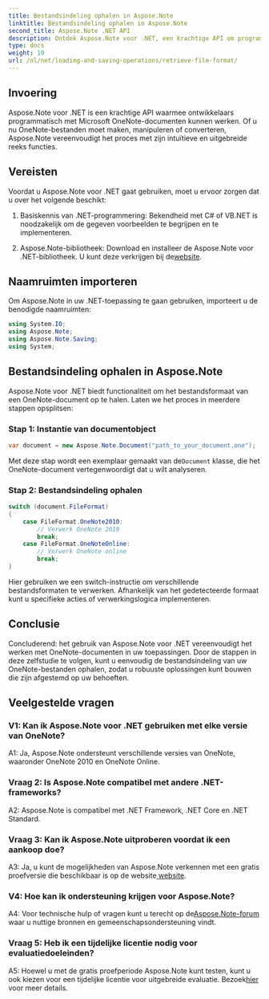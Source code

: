 ```yaml
---
title: Bestandsindeling ophalen in Aspose.Note
linktitle: Bestandsindeling ophalen in Aspose.Note
second_title: Aspose.Note .NET API
description: Ontdek Aspose.Note voor .NET, een krachtige API om programmatisch met Microsoft OneNote-documenten te werken.
type: docs
weight: 19
url: /nl/net/loading-and-saving-operations/retrieve-file-format/
---
```

## Invoering

Aspose.Note voor .NET is een krachtige API waarmee ontwikkelaars programmatisch met Microsoft OneNote-documenten kunnen werken. Of u nu OneNote-bestanden moet maken, manipuleren of converteren, Aspose.Note vereenvoudigt het proces met zijn intuïtieve en uitgebreide reeks functies.

## Vereisten

Voordat u Aspose.Note voor .NET gaat gebruiken, moet u ervoor zorgen dat u over het volgende beschikt:

1. Basiskennis van .NET-programmering: Bekendheid met C# of VB.NET is noodzakelijk om de gegeven voorbeelden te begrijpen en te implementeren.
   
2.  Aspose.Note-bibliotheek: Download en installeer de Aspose.Note voor .NET-bibliotheek. U kunt deze verkrijgen bij de[website](https://releases.aspose.com/note/net/).

## Naamruimten importeren

Om Aspose.Note in uw .NET-toepassing te gaan gebruiken, importeert u de benodigde naamruimten:

```csharp
using System.IO;
using Aspose.Note;
using Aspose.Note.Saving;
using System;
```

## Bestandsindeling ophalen in Aspose.Note

Aspose.Note voor .NET biedt functionaliteit om het bestandsformaat van een OneNote-document op te halen. Laten we het proces in meerdere stappen opsplitsen:

### Stap 1: Instantie van documentobject

```csharp
var document = new Aspose.Note.Document("path_to_your_document.one");
```

 Met deze stap wordt een exemplaar gemaakt van de`Document` klasse, die het OneNote-document vertegenwoordigt dat u wilt analyseren.

### Stap 2: Bestandsindeling ophalen

```csharp
switch (document.FileFormat)
{
    case FileFormat.OneNote2010:
        // Verwerk OneNote 2010
        break;
    case FileFormat.OneNoteOnline:
        // Verwerk OneNote online
        break;
}
```

Hier gebruiken we een switch-instructie om verschillende bestandsformaten te verwerken. Afhankelijk van het gedetecteerde formaat kunt u specifieke acties of verwerkingslogica implementeren.

## Conclusie

Concluderend: het gebruik van Aspose.Note voor .NET vereenvoudigt het werken met OneNote-documenten in uw toepassingen. Door de stappen in deze zelfstudie te volgen, kunt u eenvoudig de bestandsindeling van uw OneNote-bestanden ophalen, zodat u robuuste oplossingen kunt bouwen die zijn afgestemd op uw behoeften.

## Veelgestelde vragen

### V1: Kan ik Aspose.Note voor .NET gebruiken met elke versie van OneNote?

A1: Ja, Aspose.Note ondersteunt verschillende versies van OneNote, waaronder OneNote 2010 en OneNote Online.

### Vraag 2: Is Aspose.Note compatibel met andere .NET-frameworks?

A2: Aspose.Note is compatibel met .NET Framework, .NET Core en .NET Standard.

### Vraag 3: Kan ik Aspose.Note uitproberen voordat ik een aankoop doe?

A3: Ja, u kunt de mogelijkheden van Aspose.Note verkennen met een gratis proefversie die beschikbaar is op de website[ website](https://releases.aspose.com/).

### V4: Hoe kan ik ondersteuning krijgen voor Aspose.Note?

 A4: Voor technische hulp of vragen kunt u terecht op de[Aspose.Note-forum](https://forum.aspose.com/c/note/28) waar u nuttige bronnen en gemeenschapsondersteuning vindt.

### Vraag 5: Heb ik een tijdelijke licentie nodig voor evaluatiedoeleinden?

 A5: Hoewel u met de gratis proefperiode Aspose.Note kunt testen, kunt u ook kiezen voor een tijdelijke licentie voor uitgebreide evaluatie. Bezoek[hier](https://purchase.aspose.com/temporary-license/) voor meer details.